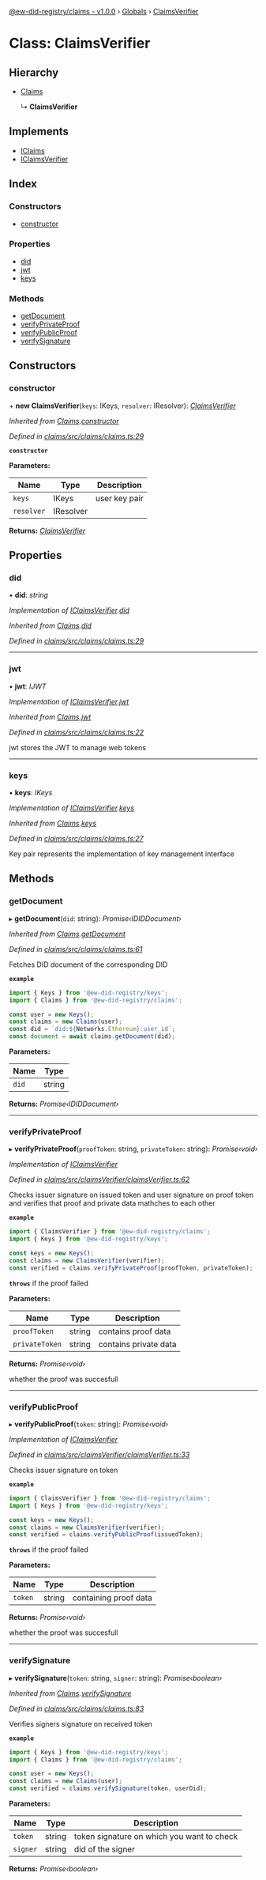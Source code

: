 [@ew-did-registry/claims - v1.0.0](../README.md) › [Globals](../globals.md) › [ClaimsVerifier](claimsverifier.md)

# Class: ClaimsVerifier

## Hierarchy

* [Claims](claims.md)

  ↳ **ClaimsVerifier**

## Implements

* [IClaims](../interfaces/iclaims.md)
* [IClaimsVerifier](../interfaces/iclaimsverifier.md)

## Index

### Constructors

* [constructor](claimsverifier.md#constructor)

### Properties

* [did](claimsverifier.md#did)
* [jwt](claimsverifier.md#jwt)
* [keys](claimsverifier.md#keys)

### Methods

* [getDocument](claimsverifier.md#getdocument)
* [verifyPrivateProof](claimsverifier.md#verifyprivateproof)
* [verifyPublicProof](claimsverifier.md#verifypublicproof)
* [verifySignature](claimsverifier.md#verifysignature)

## Constructors

###  constructor

\+ **new ClaimsVerifier**(`keys`: IKeys, `resolver`: IResolver): *[ClaimsVerifier](claimsverifier.md)*

*Inherited from [Claims](claims.md).[constructor](claims.md#constructor)*

*Defined in [claims/src/claims/claims.ts:29](https://github.com/energywebfoundation/ew-did-registry/blob/d64ff0f/packages/claims/src/claims/claims.ts#L29)*

**`constructor`** 

**Parameters:**

Name | Type | Description |
------ | ------ | ------ |
`keys` | IKeys | user key pair |
`resolver` | IResolver |   |

**Returns:** *[ClaimsVerifier](claimsverifier.md)*

## Properties

###  did

• **did**: *string*

*Implementation of [IClaimsVerifier](../interfaces/iclaimsverifier.md).[did](../interfaces/iclaimsverifier.md#did)*

*Inherited from [Claims](claims.md).[did](claims.md#did)*

*Defined in [claims/src/claims/claims.ts:29](https://github.com/energywebfoundation/ew-did-registry/blob/d64ff0f/packages/claims/src/claims/claims.ts#L29)*

___

###  jwt

• **jwt**: *IJWT*

*Implementation of [IClaimsVerifier](../interfaces/iclaimsverifier.md).[jwt](../interfaces/iclaimsverifier.md#jwt)*

*Inherited from [Claims](claims.md).[jwt](claims.md#jwt)*

*Defined in [claims/src/claims/claims.ts:22](https://github.com/energywebfoundation/ew-did-registry/blob/d64ff0f/packages/claims/src/claims/claims.ts#L22)*

jwt stores the JWT to manage web tokens

___

###  keys

• **keys**: *IKeys*

*Implementation of [IClaimsVerifier](../interfaces/iclaimsverifier.md).[keys](../interfaces/iclaimsverifier.md#keys)*

*Inherited from [Claims](claims.md).[keys](claims.md#keys)*

*Defined in [claims/src/claims/claims.ts:27](https://github.com/energywebfoundation/ew-did-registry/blob/d64ff0f/packages/claims/src/claims/claims.ts#L27)*

Key pair represents the implementation of key management interface

## Methods

###  getDocument

▸ **getDocument**(`did`: string): *Promise‹IDIDDocument›*

*Inherited from [Claims](claims.md).[getDocument](claims.md#getdocument)*

*Defined in [claims/src/claims/claims.ts:61](https://github.com/energywebfoundation/ew-did-registry/blob/d64ff0f/packages/claims/src/claims/claims.ts#L61)*

Fetches DID document of the corresponding DID

**`example`** 
```typescript
import { Keys } from '@ew-did-registry/keys';
import { Claims } from '@ew-did-registry/claims';

const user = new Keys();
const claims = new Claims(user);
const did = `did:${Networks.Ethereum}:user_id`;
const document = await claims.getDocument(did);
```

**Parameters:**

Name | Type |
------ | ------ |
`did` | string |

**Returns:** *Promise‹IDIDDocument›*

___

###  verifyPrivateProof

▸ **verifyPrivateProof**(`proofToken`: string, `privateToken`: string): *Promise‹void›*

*Implementation of [IClaimsVerifier](../interfaces/iclaimsverifier.md)*

*Defined in [claims/src/claimsVerifier/claimsVerifier.ts:62](https://github.com/energywebfoundation/ew-did-registry/blob/d64ff0f/packages/claims/src/claimsVerifier/claimsVerifier.ts#L62)*

Checks issuer signature on issued token and user signature on proof token
and verifies that proof and private data mathches to each other

**`example`** 
```typescript
import { ClaimsVerifier } from '@ew-did-registry/claims';
import { Keys } from '@ew-did-registry/keys';

const keys = new Keys();
const claims = new ClaimsVerifier(verifier);
const verified = claims.verifyPrivateProof(proofToken, privateToken);
```

**`throws`** if the proof failed

**Parameters:**

Name | Type | Description |
------ | ------ | ------ |
`proofToken` | string | contains proof data |
`privateToken` | string | contains private data |

**Returns:** *Promise‹void›*

whether the proof was succesfull

___

###  verifyPublicProof

▸ **verifyPublicProof**(`token`: string): *Promise‹void›*

*Implementation of [IClaimsVerifier](../interfaces/iclaimsverifier.md)*

*Defined in [claims/src/claimsVerifier/claimsVerifier.ts:33](https://github.com/energywebfoundation/ew-did-registry/blob/d64ff0f/packages/claims/src/claimsVerifier/claimsVerifier.ts#L33)*

Checks issuer signature on token

**`example`** 
```typescript
import { ClaimsVerifier } from '@ew-did-registry/claims';
import { Keys } from '@ew-did-registry/keys';

const keys = new Keys();
const claims = new ClaimsVerifier(verifier);
const verified = claims.verifyPublicProof(issuedToken);
```

**`throws`** if the proof failed

**Parameters:**

Name | Type | Description |
------ | ------ | ------ |
`token` | string | containing proof data |

**Returns:** *Promise‹void›*

whether the proof was succesfull

___

###  verifySignature

▸ **verifySignature**(`token`: string, `signer`: string): *Promise‹boolean›*

*Inherited from [Claims](claims.md).[verifySignature](claims.md#verifysignature)*

*Defined in [claims/src/claims/claims.ts:83](https://github.com/energywebfoundation/ew-did-registry/blob/d64ff0f/packages/claims/src/claims/claims.ts#L83)*

Verifies signers signature on received token

**`example`** 
```typescript
import { Keys } from '@ew-did-registry/keys';
import { Claims } from '@ew-did-registry/claims';

const user = new Keys();
const claims = new Claims(user);
const verified = claims.verifySignature(token, userDid);
```

**Parameters:**

Name | Type | Description |
------ | ------ | ------ |
`token` | string | token signature on which you want to check |
`signer` | string | did of the signer  |

**Returns:** *Promise‹boolean›*
